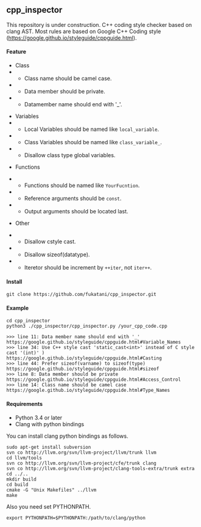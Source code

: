 ## cpp_inspector

This repository is under construction.
C++ coding style checker based on clang AST.
Most rules are based on Google C++ Coding style (https://google.github.io/styleguide/cppguide.html).

#### Feature

- Class
- - Class name should be camel case.
- - Data member should be private.
- - Datamember name should end with '_'.

<!-- Class methods should be named like `YourClass`, excepts getter/setter. -->

- Variables
- - Local Variables should be named like `local_variable`.
- - Class Variables should be named like `class_variable_`.
- - Disallow class type global variables.

<!-- Variables which are assigned once should be `const`. -->

<!-- Variables which are assigned once and literal is assigned should be `constexpr`. -->

- Functions
- - Functions should be named like `YourFucntion`.
- - Reference arguments should be `const`.
- - Output arguments should be located last.

- Other
- - Disallow cstyle cast.
- - Disallow sizeof(datatype).
- - Iteretor should be increment by `++iter`, not `iter++`.

<!-- Raw pointers not should be allocated by new. You should use `std::unique_ptr` or other smart pointer. -->


#### Install

```
git clone https://github.com/fukatani/cpp_inspector.git
```

#### Example

```
cd cpp_inspector
python3 ./cpp_inspector/cpp_inspector.py /your_cpp_code.cpp

>>> line 11: Data member name should end with '_' https://google.github.io/styleguide/cppguide.html#Variable_Names
>>> line 34: Use C++ style cast 'static_cast<int>' instead of C style cast '(int)' ) https://google.github.io/styleguide/cppguide.html#Casting
>>> line 44: Prefer sizeof(varname) to sizeof(type) https://google.github.io/styleguide/cppguide.html#sizeof
>>> line 8: Data member should be private https://google.github.io/styleguide/cppguide.html#Access_Control
>>> line 14: Class name should be camel case https://google.github.io/styleguide/cppguide.html#Type_Names
```

#### Requirements

- Python 3.4 or later
- Clang with python bindings

You can install clang python bindings as follows.

```
sudo apt-get install subversion
svn co http://llvm.org/svn/llvm-project/llvm/trunk llvm
cd llvm/tools
svn co http://llvm.org/svn/llvm-project/cfe/trunk clang
svn co http://llvm.org/svn/llvm-project/clang-tools-extra/trunk extra
cd ../..
mkdir build
cd build
cmake -G "Unix Makefiles" ../llvm
make
```

Also you need set PYTHONPATH.

```
export PYTHONPATH=$PYTHONPATH:/path/to/clang/python
```

